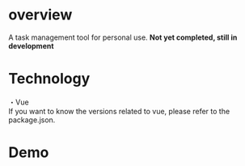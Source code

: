 # overview
A task management tool for personal use.
**Not yet completed, still in development**

# Technology
・Vue<br>
If you want to know the versions related to vue, please refer to the package.json.

# Demo


